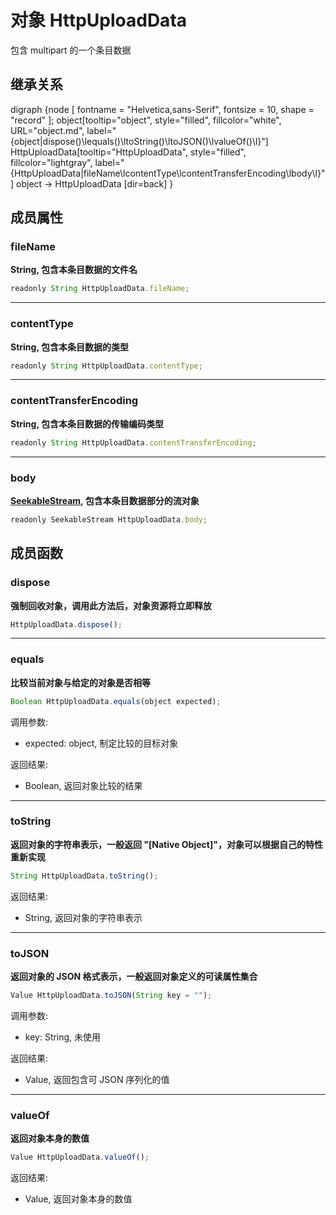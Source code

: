 # 对象 HttpUploadData
包含 multipart 的一个条目数据

## 继承关系
<dot>digraph {node [ fontname = "Helvetica,sans-Serif", fontsize = 10, shape = "record" ];
object[tooltip="object", style="filled", fillcolor="white", URL="object.md", label="{object|dispose()\lequals()\ltoString()\ltoJSON()\lvalueOf()\l}"]
HttpUploadData[tooltip="HttpUploadData", style="filled", fillcolor="lightgray", label="{HttpUploadData|fileName\lcontentType\lcontentTransferEncoding\lbody\l}"]
object -> HttpUploadData [dir=back]
}</dot>

## 成员属性
        
### fileName
**String, 包含本条目数据的文件名**

```JavaScript
readonly String HttpUploadData.fileName;
```

--------------------------
### contentType
**String, 包含本条目数据的类型**

```JavaScript
readonly String HttpUploadData.contentType;
```

--------------------------
### contentTransferEncoding
**String, 包含本条目数据的传输编码类型**

```JavaScript
readonly String HttpUploadData.contentTransferEncoding;
```

--------------------------
### body
**[SeekableStream](SeekableStream.md), 包含本条目数据部分的流对象**

```JavaScript
readonly SeekableStream HttpUploadData.body;
```

## 成员函数
        
### dispose
**强制回收对象，调用此方法后，对象资源将立即释放**

```JavaScript
HttpUploadData.dispose();
```

--------------------------
### equals
**比较当前对象与给定的对象是否相等**

```JavaScript
Boolean HttpUploadData.equals(object expected);
```

调用参数:
* expected: object, 制定比较的目标对象

返回结果:
* Boolean, 返回对象比较的结果

--------------------------
### toString
**返回对象的字符串表示，一般返回 "[Native Object]"，对象可以根据自己的特性重新实现**

```JavaScript
String HttpUploadData.toString();
```

返回结果:
* String, 返回对象的字符串表示

--------------------------
### toJSON
**返回对象的 JSON 格式表示，一般返回对象定义的可读属性集合**

```JavaScript
Value HttpUploadData.toJSON(String key = "");
```

调用参数:
* key: String, 未使用

返回结果:
* Value, 返回包含可 JSON 序列化的值

--------------------------
### valueOf
**返回对象本身的数值**

```JavaScript
Value HttpUploadData.valueOf();
```

返回结果:
* Value, 返回对象本身的数值

